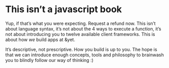 # This isn’t a javascript book

Yup, if that’s what you were expecting. Request a refund now. This isn’t about language syntax, it’s not about the 4 ways to execute a function, it’s not about introducing you to twelve available client frameworks. This is about how *we* build apps at &yet. 

It’s descriptive, not prescriptive. How you build is up to you. The hope is that we can introduce enough concepts, tools and philosophy to brainwash you to blindly follow our way of thinking :)